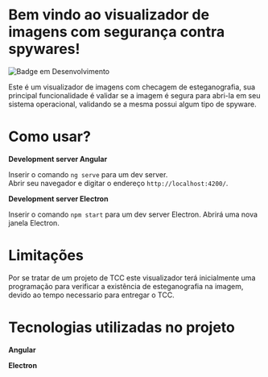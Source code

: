 # Bem vindo ao visualizador de imagens com segurança contra spywares!
![Badge em Desenvolvimento](http://img.shields.io/static/v1?label=STATUS&message=EM%20DESENVOLVIMENTO&color=GREEN&style=for-the-badge) 

Este é um visualizador de imagens com checagem de esteganografia, sua principal funcionalidade é validar se a imagem é segura para abri-la em seu sistema operacional, validando se a mesma possui algum tipo de spyware.
# Como usar?
**Development server Angular**

  Inserir o comando  `ng serve` para um dev server.  
  Abrir seu navegador e digitar o endereço `http://localhost:4200/`.
  
**Development server Electron**

  Inserir o comando  `npm start` para um dev server Electron. 
  Abrirá uma nova janela Electron.
# Limitações
Por se tratar de um projeto de TCC este visualizador terá inicialmente uma programação para verificar a existência de esteganografia na imagem, devido ao tempo necessario para entregar o TCC. 
# Tecnologias utilizadas no projeto
  **Angular**
  
  **Electron**

